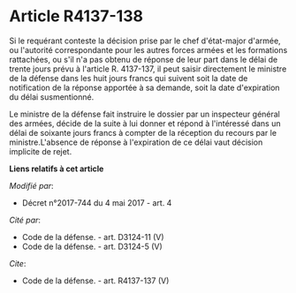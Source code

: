 # Article R4137-138

Si le requérant conteste la décision prise par le chef d'état-major d'armée, ou l'autorité correspondante pour les autres
forces armées et les formations rattachées, ou s'il n'a pas obtenu de réponse de leur part dans le délai de trente jours
prévu à l'article R. 4137-137, il peut saisir directement le ministre de la défense dans les huit jours francs qui suivent
soit la date de notification de la réponse apportée à sa demande, soit la date d'expiration du délai susmentionné.

Le ministre de la défense fait instruire le dossier par un inspecteur général des armées, décide de la suite à lui donner et
répond à l'intéressé dans un délai de soixante jours francs à compter de la réception du recours par le ministre.L'absence de
réponse à l'expiration de ce délai vaut décision implicite de rejet.

**Liens relatifs à cet article**

_Modifié par_:

  - Décret n°2017-744 du 4 mai 2017 - art. 4

_Cité par_:

  - Code de la défense. - art. D3124-11 (V)
  - Code de la défense. - art. D3124-5 (V)

_Cite_:

  - Code de la défense. - art. R4137-137 (V)
